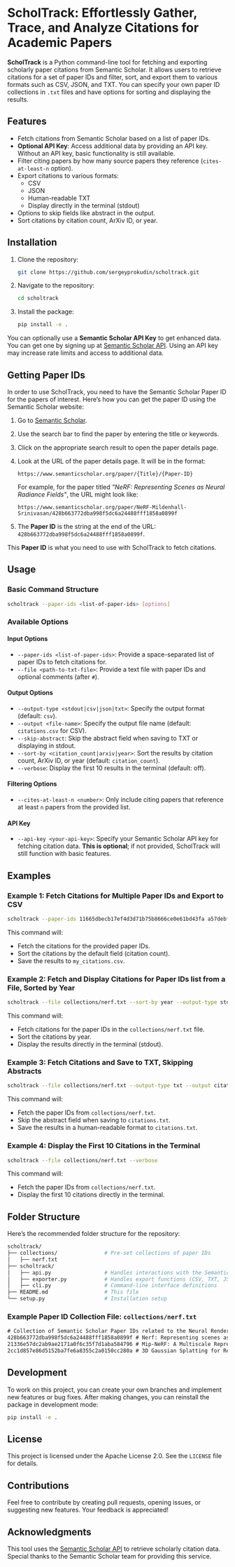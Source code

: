 # ScholTrack: Effortlessly Gather, Trace, and Analyze Citations for Academic Papers

**ScholTrack** is a Python command-line tool for fetching and exporting scholarly paper citations from Semantic Scholar. It allows users to retrieve citations for a set of paper IDs and filter, sort, and export them to various formats such as CSV, JSON, and TXT. You can specify your own paper ID collections in `.txt` files and have options for sorting and displaying the results.

## Features

- Fetch citations from Semantic Scholar based on a list of paper IDs.
- **Optional API Key**: Access additional data by providing an API key. Without an API key, basic functionality is still available.
- Filter citing papers by how many source papers they reference (`cites-at-least-n` option).
- Export citations to various formats:
  - CSV
  - JSON
  - Human-readable TXT
  - Display directly in the terminal (stdout)
- Options to skip fields like abstract in the output.
- Sort citations by citation count, ArXiv ID, or year.

## Installation

1. Clone the repository:

    ```bash
    git clone https://github.com/sergeyprokudin/scholtrack.git
    ```

2. Navigate to the repository:

    ```bash
    cd scholtrack
    ```

3. Install the package:

    ```bash
    pip install -e .
    ```

You can optionally use a **Semantic Scholar API Key** to get enhanced data. You can get one by signing up at [Semantic Scholar API](https://www.semanticscholar.org/product/api). Using an API key may increase rate limits and access to additional data.

## Getting Paper IDs

In order to use ScholTrack, you need to have the Semantic Scholar Paper ID for the papers of interest. Here’s how you can get the paper ID using the Semantic Scholar website:

1. Go to [Semantic Scholar](https://www.semanticscholar.org/).
2. Use the search bar to find the paper by entering the title or keywords.
3. Click on the appropriate search result to open the paper details page.
4. Look at the URL of the paper details page. It will be in the format:
   
   ```
   https://www.semanticscholar.org/paper/{Title}/{Paper-ID}
   ```
   
   For example, for the paper titled *"NeRF: Representing Scenes as Neural Radiance Fields"*, the URL might look like:
   
   ```
   https://www.semanticscholar.org/paper/NeRF-Mildenhall-Srinivasan/428b663772dba998f5dc6a24488fff1858a0899f
   ```
   
5. The **Paper ID** is the string at the end of the URL: `428b663772dba998f5dc6a24488fff1858a0899f`.

This **Paper ID** is what you need to use with ScholTrack to fetch citations.

## Usage

### Basic Command Structure

```bash
scholtrack --paper-ids <list-of-paper-ids> [options]
```

### Available Options

#### Input Options

- `--paper-ids <list-of-paper-ids>`: Provide a space-separated list of paper IDs to fetch citations for.
- `--file <path-to-txt-file>`: Provide a text file with paper IDs and optional comments (after `#`).

#### Output Options

- `--output-type <stdout|csv|json|txt>`: Specify the output format (default: `csv`).
- `--output <file-name>`: Specify the output file name (default: `citations.csv` for CSV).
- `--skip-abstract`: Skip the abstract field when saving to TXT or displaying in stdout.
- `--sort-by <citation_count|arxiv|year>`: Sort the results by citation count, ArXiv ID, or year (default: `citation_count`).
- `--verbose`: Display the first 10 results in the terminal (default: off).

#### Filtering Options

- `--cites-at-least-n <number>`: Only include citing papers that reference at least `n` papers from the provided list.

#### API Key

- `--api-key <your-api-key>`: Specify your Semantic Scholar API key for fetching citation data. **This is optional**; if not provided, ScholTrack will still function with basic features.

## Examples

### Example 1: Fetch Citations for Multiple Paper IDs and Export to CSV

```bash
scholtrack --paper-ids 11665dbecb17ef4d3d71b75b8666ce0e61bd43fa a57debf768b0454e60c97d16d1cf80e9b3ae8a55 --output-type csv --output my_citations.csv --api-key YOUR_API_KEY
```

This command will:
- Fetch the citations for the provided paper IDs.
- Sort the citations by the default field (citation count).
- Save the results to `my_citations.csv`.

### Example 2: Fetch and Display Citations for Paper IDs list from a File, Sorted by Year

```bash
scholtrack --file collections/nerf.txt --sort-by year --output-type stdout
```

This command will:
- Fetch citations for the paper IDs in the `collections/nerf.txt` file.
- Sort the citations by year.
- Display the results directly in the terminal (stdout).

### Example 3: Fetch Citations and Save to TXT, Skipping Abstracts

```bash
scholtrack --file collections/nerf.txt --output-type txt --output citations.txt --skip-abstract
```

This command will:
- Fetch the paper IDs from `collections/nerf.txt`.
- Skip the abstract field when saving to `citations.txt`.
- Save the results in a human-readable format to `citations.txt`.

### Example 4: Display the First 10 Citations in the Terminal

```bash
scholtrack --file collections/nerf.txt --verbose
```

This command will:
- Fetch the paper IDs from `collections/nerf.txt`.
- Display the first 10 citations directly in the terminal.

## Folder Structure

Here’s the recommended folder structure for the repository:

```bash
scholtrack/
├── collections/               # Pre-set collections of paper IDs
│   ├── nerf.txt
├── scholtrack/
│   ├── api.py                 # Handles interactions with the Semantic Scholar API
│   ├── exporter.py            # Handles export functions (CSV, TXT, JSON, stdout)
│   ├── cli.py                 # Command-line interface definitions
├── README.md                  # This file
└── setup.py                   # Installation setup
```

### Example Paper ID Collection File: `collections/nerf.txt`

```txt
# Collection of Semantic Scholar Paper IDs related to the Neural Rendering, NeRF and 3DGS topics
428b663772dba998f5dc6a24488fff1858a0899f # Nerf: Representing scenes as neural radiance fields for view synthesis 
21336e57dc2ab9ae2171a0f6c35f7d1aba584796 # Mip-NeRF: A Multiscale Representation for Anti-Aliasing Neural Radiance Fields
2cc1d857e86d5152ba7fe6a8355c2a0150cc280a # 3D Gaussian Splatting for Real-Time Radiance Field Rendering
```

## Development

To work on this project, you can create your own branches and implement new features or bug fixes. After making changes, you can reinstall the package in development mode:

```bash
pip install -e .
```

## License

This project is licensed under the Apache License 2.0. See the `LICENSE` file for details.

## Contributions

Feel free to contribute by creating pull requests, opening issues, or suggesting new features. Your feedback is appreciated!

## Acknowledgments

This tool uses the [Semantic Scholar API](https://www.semanticscholar.org/product/api) to retrieve scholarly citation data. Special thanks to the Semantic Scholar team for providing this service.
```
